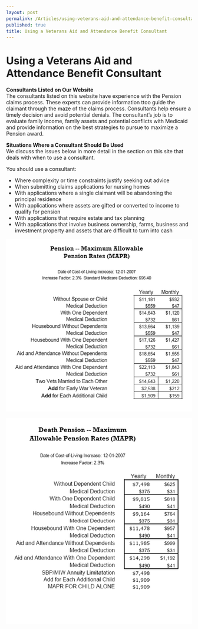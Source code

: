 ```yaml
---
layout: post
permalink: /Articles/using-veterans-aid-and-attendance-benefit-consultant/
published: true
title: Using a Veterans Aid and Attendance Benefit Consultant
---
```


# Using a Veterans Aid and Attendance Benefit Consultant

**Consultants Listed on Our Website**  
The consultants listed on this website have experience with the Pension claims process. These experts can provide information ttoo guide the claimant through the maze of the claims process. Consultants help ensure a timely decision and avoid potential denials. The consultant’s job is to evaluate family income, family assets and potential conflicts with Medicaid and provide information on the best strategies to pursue to maximize a Pension award.

**Situations Where a Consultant Should Be Used**  
We discuss the issues below in more detail in the section on this site that deals with when to use a consultant.

You should use a consultant:

* Where complexity or time constraints justify seeking out advice
* When submitting claims applications for nursing homes
* With applications where a single claimant will be abandoning the principal residence
* With applications where assets are gifted or converted to income to qualify for pension
* With applications that require estate and tax planning
* With applications that involve business ownership, farms, business and investment property and assets that are difficult to turn into cash

![](/assets/pension_mapr.gif)

![](/assets/death-pension_mapr.gif)